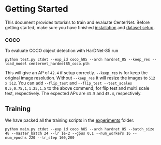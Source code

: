 # Getting Started

This document provides tutorials to train and evaluate CenterNet. Before getting started, make sure you have finished [installation](INSTALL.md) and [dataset setup](DATA.md).


### COCO

To evaluate COCO object detection with HarDNet-85
run

~~~
python test.py ctdet --exp_id coco_h85 --arch hardnet_85 --keep_res --load_model centernet_hardnet85_coco.pth
~~~

This will give an AP of `42.4` if setup correctly. `--keep_res` is for keep the original image resolution. Without `--keep_res` it will resize the images to `512 x 512`. You can add `--flip_test` and `--flip_test --test_scales 0.5,0.75,1,1.25,1.5` to the above commend, for flip test and multi_scale test, respectively. The expected APs are `43.5` and `45.4`, respectively.


## Training

We have packed all the training scripts in the [experiments](../experiments) folder.

~~~
python main.py ctdet --exp_id coco_h85 --arch hardnet_85 --batch_size 48 --master_batch 24 --lr 1e-2 --gpus 0,1 --num_workers 16 --num_epochs 220 --lr_step 160,200
~~~

